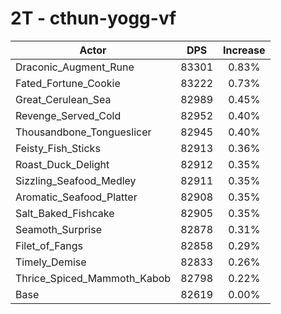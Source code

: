 # 2T - cthun-yogg-vf
| Actor | DPS | Increase |
|---|:---:|:---:|
|Draconic_Augment_Rune|83301|0.83%|
|Fated_Fortune_Cookie|83222|0.73%|
|Great_Cerulean_Sea|82989|0.45%|
|Revenge_Served_Cold|82952|0.40%|
|Thousandbone_Tongueslicer|82945|0.40%|
|Feisty_Fish_Sticks|82913|0.36%|
|Roast_Duck_Delight|82912|0.35%|
|Sizzling_Seafood_Medley|82911|0.35%|
|Aromatic_Seafood_Platter|82908|0.35%|
|Salt_Baked_Fishcake|82905|0.35%|
|Seamoth_Surprise|82878|0.31%|
|Filet_of_Fangs|82858|0.29%|
|Timely_Demise|82833|0.26%|
|Thrice_Spiced_Mammoth_Kabob|82798|0.22%|
|Base|82619|0.00%|
